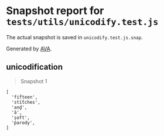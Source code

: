 # Snapshot report for `tests/utils/unicodify.test.js`

The actual snapshot is saved in `unicodify.test.js.snap`.

Generated by [AVA](https://avajs.dev).

## unicodification

> Snapshot 1

    [
      'fiḟteen',
      'stḯtches',
      'anḑ',
      'ă',
      'șoft',
      'ṕarody',
    ]
